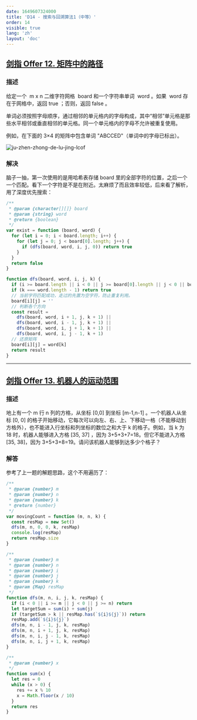 ```yaml
---
date: 1649607324000
title: 'D14 - 搜索与回溯算法1（中等）'
order: 14
visible: true
lang: 'zh'
layout: 'doc'
---
```


## [剑指 Offer 12. 矩阵中的路径](https://leetcode-cn.com/problems/ju-zhen-zhong-de-lu-jing-lcof/)

### 描述

给定一个  m x n 二维字符网格  board 和一个字符串单词  word 。如果  word 存在于网格中，返回 true ；否则，返回 false 。

单词必须按照字母顺序，通过相邻的单元格内的字母构成，其中“相邻”单元格是那些水平相邻或垂直相邻的单元格。同一个单元格内的字母不允许被重复使用。

例如，在下面的 3×4 的矩阵中包含单词 "ABCCED"（单词中的字母已标出）。

![ju-zhen-zhong-de-lu-jing-lcof](https://assets.leetcode.com/uploads/2020/11/04/word2.jpg)

### 解决

脑子一抽，第一次使用的是用哈希表存储 board 里的全部字符的位置，之后一个一个匹配。看下一个字符是不是在附近。太麻烦了而且效率较低，后来看了解析，用了深度优先搜索：

```javascript
/**
 * @param {character[][]} board
 * @param {string} word
 * @return {boolean}
 */
var exist = function (board, word) {
  for (let i = 0; i < board.length; i++) {
    for (let j = 0; j < board[0].length; j++) {
      if (dfs(board, word, i, j, 0)) return true
    }
  }
  return false
}

function dfs(board, word, i, j, k) {
  if (i >= board.length || i < 0 || j >= board[0].length || j < 0 || board[i][j] !== word[k]) return false
  if (k === word.length - 1) return true
  // 当前字符匹配成功，走过的先置为空字符，防止重复利用。
  board[i][j] = ''
  // 判断各个方向
  const result =
    dfs(board, word, i + 1, j, k + 1) ||
    dfs(board, word, i - 1, j, k + 1) ||
    dfs(board, word, i, j + 1, k + 1) ||
    dfs(board, word, i, j - 1, k + 1)
  // 还原矩阵
  board[i][j] = word[k]
  return result
}
```

---

## [剑指 Offer 13. 机器人的运动范围](https://leetcode-cn.com/problems/ji-qi-ren-de-yun-dong-fan-wei-lcof/)

### 描述

地上有一个 m 行 n 列的方格，从坐标 [0,0] 到坐标 [m-1,n-1] 。一个机器人从坐标 [0, 0] 的格子开始移动，它每次可以向左、右、上、下移动一格（不能移动到方格外），也不能进入行坐标和列坐标的数位之和大于 k 的格子。例如，当 k 为 18 时，机器人能够进入方格 [35, 37] ，因为 3+5+3+7=18。但它不能进入方格 [35, 38]，因为 3+5+3+8=19。请问该机器人能够到达多少个格子？

### 解答

参考了上一题的解题思路，这个不用遍历了：

```javascript
/**
 * @param {number} m
 * @param {number} n
 * @param {number} k
 * @return {number}
 */
var movingCount = function (m, n, k) {
  const resMap = new Set()
  dfs(m, n, 0, 0, k, resMap)
  console.log(resMap)
  return resMap.size
}

/**
 * @param {number} m
 * @param {number} n
 * @param {number} i
 * @param {number} j
 * @param {number} k
 * @param {Map} resMap
 */
function dfs(m, n, i, j, k, resMap) {
  if (i < 0 || i >= m || j < 0 || j >= n) return
  let targetSum = sum(i) + sum(j)
  if (targetSum > k || resMap.has(`${i}${j}`)) return
  resMap.add(`${i}${j}`)
  dfs(m, n, i - 1, j, k, resMap)
  dfs(m, n, i + 1, j, k, resMap)
  dfs(m, n, i, j - 1, k, resMap)
  dfs(m, n, i, j + 1, k, resMap)
}

/**
 * @param {number} x
 */
function sum(x) {
  let res = 0
  while (x > 0) {
    res += x % 10
    x = Math.floor(x / 10)
  }
  return res
}
```
